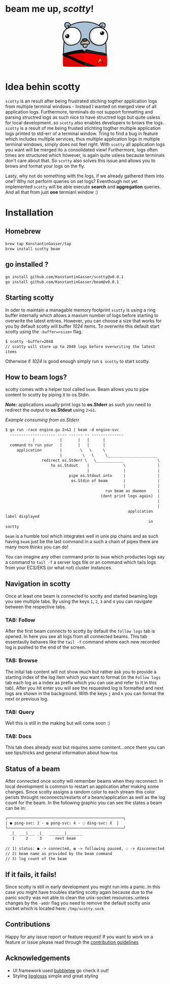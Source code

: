 # beam me up, ***scotty***!

<p align="center">
    <img src="resources/gopher-scotty.png" alt="scotty gopher :)" width="150px" height="150px"></img>
</p>


# Idea behin scotty

`scotty` is an result after being frustrated stiching togther application logs from multiple terminal windows - Instead I wanted on merged view of all application logs. Furthermore, terminals do not support formatting and parsing structred logs as such nice to have structred logs but quite usless for local development..so `scotty` also enables developers to brows the logs.
`scotty` is a result of me being frusted stichting togther multiple application logs printed to std-err of a terminal window. Tring to find a bug in feature which includes multiple services, thus multiple application logs in multiple terminal windows, simply does not feel right.
With `scotty` all application logs you want will be merged ito a consolidated view! Furthermore, logs often times are structured which however, is again quite usless because terminals don't care about that. So `scotty` also solves this issue and allows you to brows and format your logs on the fly.

Lasty, why not do something with the logs, if we already gathered them into one?
Why not perform queries on set logs? Eventhough not yet implemented `scotty` will be able execute **search** and **aggregation** queries. And  all that from just **one** termianl window :)

# Installation

## Homebrew
```
brew tap KonstantinGasser/tap
brew install scotty beam
```


## go installed ?

```
go install github.com/KonstantinGasser/scotty@v0.0.1
go install github.com/KonstantinGasser/beam@v0.0.1
```

## Starting scotty

In oder to maintain a managable memory footprint `scotty` is using a ring buffer internally which allows a maxium number of logs before starting to overwrite the latest entries.
However, you can choose a size that works for you by default scotty will buffer *1024* items. To overwrite this default
start scotty using the `-buffer=<size>` flag.

```
$ scotty -buffer=2048
// scotty will store up to 2048 logs before overwriting the latest items
```

Otherwise if *1024* is good enough simply run `$ scotty` to start scotty.


## How to beam logs?

scotty comes with a helper tool called `beam`. Beam allows you to pipe content to scotty by piping it to os.Stdin.

***Note:***
applications usually print logs to **os.Stderr** as such you need to redirect the output to **os.Stdout** using `2>&1`.

*Example consuming from os.Stderr*

```
$ go run -race engine.go 2>&1 | beam -d engine-svc
  -------------------- ---- ------ -- --------------
            |           |       |   |      |
  command to run your   |       |   |      |
     application        |        \   \     \
                        |         \   \     \______________________
                redirect os.Stderr \   \____________               \
                    to os.Stdout    |               \              |
                                    |               |              |
                            pipe os.Stdout into     |              |
                             os.Stdin of beam       |              |
                                                    |              |
                                            run beam as daemon     |
                                          (dont print logs again)  |
                                                                   |
                                                                   |
                                                      application label displayed
                                                               in soctty
```



`beam` is a humble tool which integrates well in unix pip chains and as such having `beam` just be the last command in a such a chain of pipes there are many more thinks you can do!

You can imagine any other command prior to `beam` which productes logs say a command to `tail -f` a server logs file or an command which tails logs
from your ECS/EKS (or what not) cluster instances.


## Navigation in scotty

Once at least one beam is connected to soctty and started beaming logs you see multiple tabs. By using the keys `1`, `2`, `3` and `4` you can navigate between the respective tabs.

### TAB: Follow

After the first beam connects to scotty by default the `follow logs` tab is opened. In here you see all logs from all connected beams.
This tab essentaully behaves like the `tail -f` command where each new recorded log is pushed to the end of the screen.

### TAB: Browse

The inital tab content will not show much but rather ask you to provide a starting index of the log item which you want to format (in the `Follow logs` tab each log as a index as prefix which you can use and refer to it in this tab).
After you hit enter you will see the requested log is formatted and next logs are shown in the background.
With the keys `j` and `k` you can format the next or previous log.

### TAB: Query

Well this is still in the making but will come soon :)

### TAB: Docs

This tab does already exist but requires some conntent...once there you can see tips/tricks and general information about how-tos


## Status of a beam

After connected once scotty will remember beams when they reconnect. In local development is common to restart an application after making some changes.
Since scotty assigns a random color to each stream this color perists throught reconnects/restarts of a beam/application as well as the log count for the beam.
In the following graphic you can see the states a beam can be in:

```
┌───────────────────────────────────────────────────┐
│ ● ping-svc: 2 - ◍ pong-svc: 4 - ◌ ding-svc: X  │
└───────────────────────────────────────────────────┘
  _|_ ___|___ _|_  _______|_______
   1     2     3      next beam

// 1) status: ● -> connected, ◍ -> following paused, ◌ -> disconnected
// 2) beam name as provided by the beam command
// 3) log count of the beam
```

## If it fails, it fails!

Since scotty is still in early development you might run into a panic..In this case you might have troubles starting scotty again because due to the panic soctty
was not able to clean the unix-socket resources..unless changes by the `-addr` flag you need to remove the default soctty unix socket which is located here:  `/tmp/scotty.sock`


## Contributions

Happy for any issue report or feature request! If you want to work on a feature or issue please read through the [contribution guidelines](CONTRIBUTING.md)

## Acknowledgements

- UI framework used [bubbletee](https://github.com/charmbracelet/bubbletea) go check it out!
- Styling [lipglosss](https://github.com/charmbracelet/lipgloss) simple and great styling
